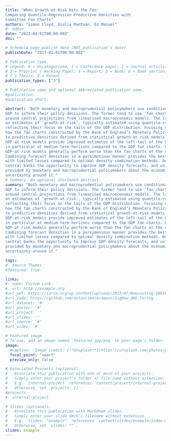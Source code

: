```yaml
---
title: "When Growth-at-Risk Hits the Fan:
Comparing Quantile-Regression Predictive Densities with
Committee Fan Charts"
authors: "Simon Lloyd, Giulia Mantoan, Ed Manuel"
#- admin
date: "2023-04-01T00:00:00Z"
doi: ""

# Schedule page publish date (NOT publication's date).
publishDate: "2017-01-01T00:00:00Z"

# Publication type.
# Legend: 0 = Uncategorized; 1 = Conference paper; 2 = Journal article;
# 3 = Preprint / Working Paper; 4 = Report; 5 = Book; 6 = Book section;
# 7 = Thesis; 8 = Patent
publication_types: ["3"]

# Publication name and optional abbreviated publication name.
#publication: 
#publication_short:

abstract: "Both monetary and macroprudential policymakers use conditional density forecasts of
GDP to inform their policy decisions. The former tend to use ‘fan charts’ that convey uncertainty
around central projections from linearised macroeconomic models. The latter draw
on estimates of ‘growth-at-risk’, typically estimated using quantile-regression techniques,
reflecting their focus on the tails of the GDP distribution. Focusing on the UK, we study
how the fan charts constructed by the Bank of England’s Monetary Policy Committee compare
to predictive densities derived from statistical growth-at-risk models. We find that
GDP-at-risk models provide improved estimates of the left-tail of the GDP-growth distribution,
in particular at medium-term horizons compared to the GDP fan charts. However,
GDP-at-risk models generally perform worse than the fan charts at the centre of the distribution.
Combining forecast densities in a parsimonious manner provides the best forecasts,
with limited losses compared to optimal density combination methods. Doing so offers
central banks the opportunity to improve GDP density forecasts, and unify the narrative
provided by monetary and macroprudential policymakers about the economic outlook and
uncertainty around it."
# Summary. An optional shortened abstract.
summary: "Both monetary and macroprudential policymakers use conditional density forecasts of
GDP to inform their policy decisions. The former tend to use ‘fan charts’ that convey uncertainty
around central projections from linearised macroeconomic models. The latter draw
on estimates of ‘growth-at-risk’, typically estimated using quantile-regression techniques,
reflecting their focus on the tails of the GDP distribution. Focusing on the UK, we study
how the fan charts constructed by the Bank of England’s Monetary Policy Committee compare
to predictive densities derived from statistical growth-at-risk models. We find that
GDP-at-risk models provide improved estimates of the left-tail of the GDP-growth distribution,
in particular at medium-term horizons compared to the GDP fan charts. However,
GDP-at-risk models generally perform worse than the fan charts at the centre of the distribution.
Combining forecast densities in a parsimonious manner provides the best forecasts,
with limited losses compared to optimal density combination methods. Doing so offers
central banks the opportunity to improve GDP density forecasts, and unify the narrative
provided by monetary and macroprudential policymakers about the economic outlook and
uncertainty around it."

tags:
#- Source Themes
#featured: true

links:
#- name: Custom Link
#  url: http://example.org
#url_pdf: https://iariw.org/wp-content/uploads/2022/07/Nowcasting-IARIW-2022.pdf
#url_code: https://github.com/datasciencecampus/SigNow_ONS_Turing
#url_dataset: '#'
#url_poster: '#'
#url_project: ''
#url_slides: ''
#url_source: '#'
#url_video: '#'

# Featured image
# To use, add an image named `featured.jpg/png` to your page's folder. 
image:
  #caption: 'Image credit: [**Unsplash**](https://unsplash.com/photos/pLCdAaMFLTE)'
  focal_point: "smart"
  preview_only: false

# Associated Projects (optional).
#   Associate this publication with one or more of your projects.
#   Simply enter your project's folder or file name without extension.
#   E.g. `internal-project` references `content/project/internal-project/index.md`.
#   Otherwise, set `projects: []`.
#projects:
#- internal-project

# Slides (optional).
#   Associate this publication with Markdown slides.
#   Simply enter your slide deck's filename without extension.
#   E.g. `slides: "example"` references `content/slides/example/index.md`.
#   Otherwise, set `slides: ""`.
slides: example
---
```




